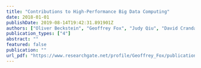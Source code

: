 ```yaml
---
title: "Contributions to High-Performance Big Data Computing"
date: 2018-01-01
publishDate: 2019-08-14T19:42:31.891901Z
authors: ["Oliver Beckstein", "Geoffrey Fox", "Judy Qiu", "David Crandall", "Gregor von Laszewski", "John Paden", "Shantenu Jha", "Fusheng Wang", "Madhav Marathe", "Anil Vullikanti", " others"]
publication_types: ["4"]
abstract: ""
featured: false
publication: ""
url_pdf: "https://www.researchgate.net/profile/Geoffrey_Fox/publication/328090399_Contributions_to_High-Performance_Big_Data_Computing/links/5d30ae4ea6fdcc2462eb95ba/Contributions-to-High-Performance-Big-Data-Computing.pdf"
---
```


